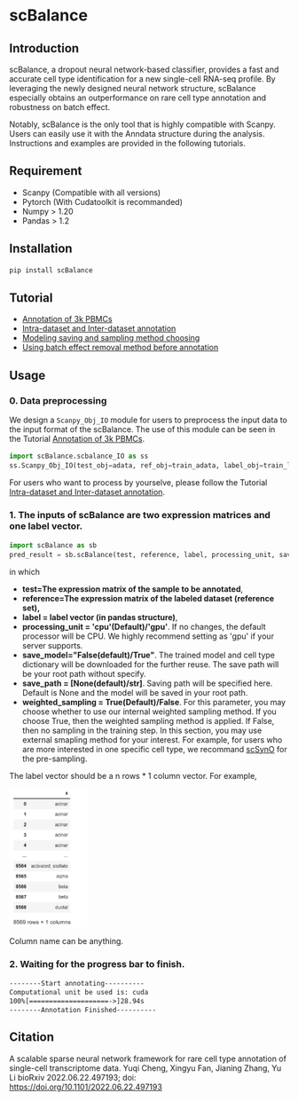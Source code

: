 # scBalance

## Introduction

scBalance, a dropout neural network-based classifier, provides a fast and accurate cell type identification for a new single-cell RNA-seq profile. By leveraging the newly designed neural network structure, scBalance especially obtains an outperformance on rare cell type annotation and robustness on batch effect. 

Notably, scBalance is the only tool that is highly compatible with Scanpy. Users can easily use it with the Anndata structure during the analysis. Instructions and examples are provided in the following tutorials.

## Requirement

- Scanpy (Compatible with all versions)
- Pytorch (With Cudatoolkit is recommanded)
- Numpy > 1.20
- Pandas > 1.2

## Installation

```Python
pip install scBalance
```

## Tutorial

- [Annotation of 3k PBMCs](https://github.com/yuqcheng/scBalance/blob/main/Tutorial/scBalance%20Tuotrial_Annotation%20of%203k%20PBMCs.ipynb)
- [Intra-dataset and Inter-dataset annotation](https://github.com/yuqcheng/scBalance/blob/main/Tutorial/Intradataset%26Interdataset_annotation_tutorial.ipynb)
- [Modeling saving and sampling method choosing](https://github.com/yuqcheng/scBalance/blob/main/Tutorial/Model%20saving%20and%20sampling%20method%20selection.ipynb)
- [Using batch effect removal method before annotation](https://github.com/yuqcheng/scBalance/blob/main/Tutorial/scbalance_combat_tutorial.ipynb)

## Usage

### 0. Data preprocessing

We design a ```Scanpy_Obj_IO``` module for users to preprocess the input data to the input format of the scBalance. The use of this module can be seen in the Tutorial [Annotation of 3k PBMCs](https://github.com/yuqcheng/scBalance/blob/main/Tutorial/scBalance%20Tuotrial_Annotation%20of%203k%20PBMCs.ipynb).

```Python
import scBalance.scbalance_IO as ss
ss.Scanpy_Obj_IO(test_obj=adata, ref_obj=train_adata, label_obj=train_label, scale = False)
```

For users who want to process by yourselve, please follow the Tutorial [Intra-dataset and Inter-dataset annotation](https://github.com/yuqcheng/scBalance/blob/main/Tutorial/Intradataset%26Interdataset_annotation_tutorial.ipynb).

### 1. The inputs of scBalance are two expression matrices and one label vector. 

```Python
import scBalance as sb
pred_result = sb.scBalance(test, reference, label, processing_unit, save_model, save_path, load_model, load_dict, weighted_sampling)
```

in which 

- **test=The expression matrix of the sample to be annotated**,
- **reference=The expression matrix of the labeled dataset (reference set),** 
- **label = label vector (in pandas structure)**,
- **processing_unit = 'cpu'(Default)/'gpu'**. If no changes, the default processor will be CPU. We highly recommend setting as 'gpu' if your server supports.
- **save_model="False(default)/True"**. The trained model and cell type dictionary will be downloaded for the further reuse. The save path will be your root path without specify.
- **save_path = [None(default)/str]**. Saving path will be specified here. Default is None and the model will be saved in your root path.
- **weighted_sampling = True(Default)/False**. For this parameter, you may choose whether to use our internal weighted sampling method. If you choose True, then the weighted sampling method is applied. If False, then no sampling in the training step. In this section, you may use external smapling method for your interest. For example, for users who are more interested in one specific cell type, we recommand [scSynO](https://bmcbioinformatics.biomedcentral.com/articles/10.1186/s12859-021-04469-x) for the pre-sampling.

The label vector should be a n rows \* 1 column vector. For example,

<img src="https://github.com/yuqcheng/scBalance/blob/main/Tutorial/usage1.png" width=140/>

Column name can be anything.

### 2. Waiting for the progress bar to finish.

```
--------Start annotating----------
Computational unit be used is: cuda
100%[====================->]28.94s
--------Annotation Finished----------
```

## Citation
A scalable sparse neural network framework for rare cell type annotation of single-cell transcriptome data. Yuqi Cheng, Xingyu Fan, Jianing Zhang, Yu Li bioRxiv 2022.06.22.497193; doi: https://doi.org/10.1101/2022.06.22.497193
